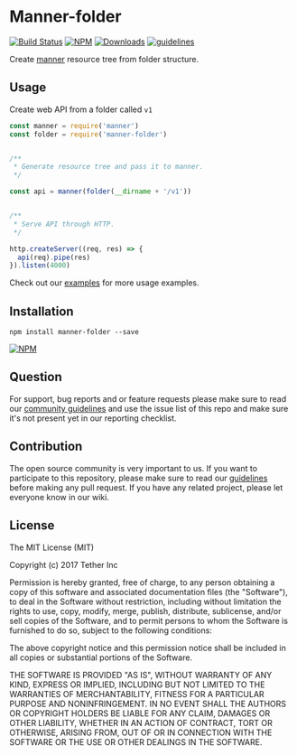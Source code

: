 # Manner-folder

[![Build Status](https://travis-ci.org/tether/manner-folder.svg?branch=master)](https://travis-ci.org/tether/manner-folder)
[![NPM](https://img.shields.io/npm/v/manner-folder.svg)](https://www.npmjs.com/package/manner-folder)
[![Downloads](https://img.shields.io/npm/dm/manner-folder.svg)](http://npm-stat.com/charts.html?package=manner-folder)
[![guidelines](https://tether.github.io/contribution-guide/badge-guidelines.svg)](https://github.com/tether/contribution-guide)

Create [manner](https://github.com/tether/manner) resource tree from folder structure.

## Usage

Create web API from a folder called `v1`


```js
const manner = require('manner')
const folder = require('manner-folder')


/**
 * Generate resource tree and pass it to manner.
 */

const api = manner(folder(__dirname + '/v1'))


/**
 * Serve API through HTTP.
 */

http.createServer((req, res) => {
  api(req).pipe(res)
}).listen(4000)
```

Check out our [examples](./examples) for more usage examples.

## Installation

```shell
npm install manner-folder --save
```

[![NPM](https://nodei.co/npm/manner-folder.png)](https://nodei.co/npm/manner-folder/)


## Question

For support, bug reports and or feature requests please make sure to read our
<a href="https://github.com/tether/contribution-guide/blob/master/community.md" target="_blank">community guidelines</a> and use the issue list of this repo and make sure it's not present yet in our reporting checklist.

## Contribution

The open source community is very important to us. If you want to participate to this repository, please make sure to read our <a href="https://github.com/tether/contribution-guide" target="_blank">guidelines</a> before making any pull request. If you have any related project, please let everyone know in our wiki.

## License

The MIT License (MIT)

Copyright (c) 2017 Tether Inc

Permission is hereby granted, free of charge, to any person obtaining a copy of this software and associated documentation files (the "Software"), to deal in the Software without restriction, including without limitation the rights to use, copy, modify, merge, publish, distribute, sublicense, and/or sell copies of the Software, and to permit persons to whom the Software is furnished to do so, subject to the following conditions:

The above copyright notice and this permission notice shall be included in all copies or substantial portions of the Software.

THE SOFTWARE IS PROVIDED "AS IS", WITHOUT WARRANTY OF ANY KIND, EXPRESS OR IMPLIED, INCLUDING BUT NOT LIMITED TO THE WARRANTIES OF MERCHANTABILITY, FITNESS FOR A PARTICULAR PURPOSE AND NONINFRINGEMENT. IN NO EVENT SHALL THE AUTHORS OR COPYRIGHT HOLDERS BE LIABLE FOR ANY CLAIM, DAMAGES OR OTHER LIABILITY, WHETHER IN AN ACTION OF CONTRACT, TORT OR OTHERWISE, ARISING FROM, OUT OF OR IN CONNECTION WITH THE SOFTWARE OR THE USE OR OTHER DEALINGS IN THE SOFTWARE.
